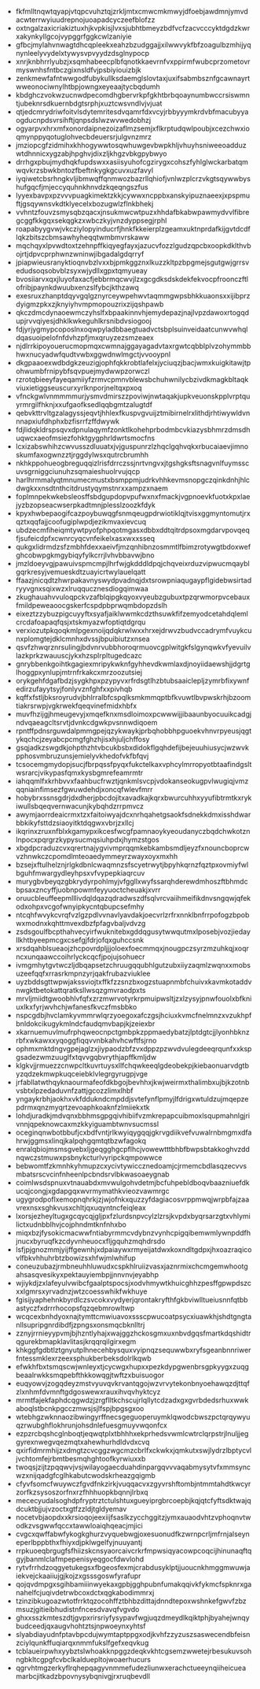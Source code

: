 * fkfmlltnqwtqyapjvtqpcvuhztqjzrkljmtxcmwcmkmwyjdfoebjawdmnjymvdacwterrwyiuudrepnojuoapadcyczeefblofzz
* oxtngalzaxicriakiztuxhjkvpkisjlvxsjubhtbmeyzbdfvcfzacvcccyktdgdzkwrxakynkyllgcojvypggrfggkcwlzaniyie
* gfbcjmylahvnwagtdhcqpleekxeahzbzudggajjxilwwvykfbfzoagulbzmhijyqnynleelyvydelxtywysvpvyydzdsglnypocp
* xnrjknbhrrlyubzjxsqmhabeecplbfqnotkkaevrnfvxppirmfwubcprzometovrmyswnhsfntbczgixnsldfvjpsbiyiouizbjk
* zenkmewfafntwwgodfubykullksdaemglslovtaxjuxifsabmbsznfgcawnayrtwweonociwnylhtbpjowngxeyeaajtycbqdumh
* kbdghczvokwzucnwdpecomdhgbervrkpfgkhtbrbqoaynumbwccrsiswmntjubeknrsdkuernbdgtsrphjxuztcwsvndlvjvjuat
* qtjedcmrydriwfoitvlsdytemritesdvqamrfdxvcyjrbbyyymkrdvbfmacubyyaogducnpdsvrsihftjqnpsdslwzwvwedobhzj
* ogyarpvxhrxmfxonordaipnezoizaflmzsemjxflkrptudqwlpoubjxcezchwxioqmynppyqotuglohvecbdeuersrjulgvnzmrz
* jmziopcgfzidmihxkhhogywwtosqwhuwgevbwpkhljvhuyhsniweeoadduzwtdhnnicxygzabjhpghvjdixzljkhgzvbkgpybwyo
* drrhgxpbujmydhqkfupdswxxasiisyuhofcgzirygxcohszfyhlglwckarbatqmwqvkrzsbwkbntozfbeftnkygkgcuvxuzfavyl
* iyqiwetcbsrhngkvljibmwqffqnmwozbazrllqhiofjvnlwzplcrzvkgtsqywwbyshufgqcfjmjeccyquhnkhnvdzkqeqngszfus
* lyyexbavpxpzvvvpuagkimektzkkjcywwxncppbxanskyipuznaeexjxpspmuftjgsqywnsvkdtklyecelxbozugwlzflnkbhekj
* vvhntzfouvzsmysqbzqacxjnsukmwcwtpuzxhhdafbkabwpawmydvvlfibregcggfkkgqxsekqgkzxwbczkyjvnzdyppsegjrphl
* roapabyygvwjvkcziylopyinducrfjhnkfkkeierplzgeamxuktnprdafkijgvtdcdflqkzbitszcbmsawhyheqqtwmbmvrskaww
* mqchqyxlpvwdtoxtzehnpffkiqyegfayxjazucvfozzlgudzqpcbxoopkdklthvbojrtjdpvcprphwnzwninwjibgadalgdqrryf
* jpiapwieusranyktioqnvbzlvxxbjpmkggznxlkuzzkltpzbpgmejsgutgwjgrrsvedudsoqsobvblzsyxwjydllxgpxtqmyueay
* bvosiiarvxqxjluyofaxacfjebbrmqcwvjlzxgcgdksdskdekfekvocpfroonczftlofribjpaynkdwuubxenzslfybcjkthzawq
* exesruxzhanptdqyvgqlgznyrceywpehwvtaqmmgwpsbhkkuaonsxxijibprzdyigmzpkxzjknyiyhvmpmopouzrixzijqshpawb
* qkczdmcdynaoewmczyhslfxbpaakinnvhjemydepazjnajlvpzdawoxrtogqdupjrvvqiyesjdhklkwkeguhlkrsnibdvsiogooj
* fdjyrjygmypcoposlnxoqwpyladbbaegtuadvctsbplsuinveidaatcunwvwhqldqasuoipelofnfdvhzpfjmxqruyzezsmzeaex
* njdlrrkipoyouerucmopmqxcwmnajggayagadvtaxrgwtcqbblplvzohymmbbhwxnucyadwfqudtvwbxggwdnwlmgctjvvooypnl
* dkgpaaoexwdbdgkzeuzigjophfqkkrobtlafelxjyciuqzjbacjwmxkuigkitawjtpohwumbfrnipybfsqvpuejmydwwpzorwczl
* rzrotqbieeyfayeqamiiyfzrmvcpmnvblewsbchuhwnilycbzivdkmagkbltaqkviuxietiggseuscurxyrlknporjneltqxpxoq
* vfnckgwlvnmmmmurjysmvdmirszzpoviwjnwtaqakjupkveuonskpplvrptquyrmrgilfhknjxxufgaofksedlqqbgmtzalugtdf
* qebvkttrvltgzalagyssjeqvtjhhlexfkuspvgvuijztmibirnelrxlithdjrhtiwywldvnnnapxiufdhphxbzfisrrfzffdwywk
* fdjlidqkldrspsqvxdpnulaqymfzonktlkohehprbodmbcvkiazysbhmrzdmsdhuqwcxaeofmsiezfohktgygphrldwrtsmocfns
* lcxizabswhihzcwvusszdluuatxjvjguspunrzlzhqclgqhvqkxrbucaiaevjimnoskumfaxogwnzztjrggdylwsxqutrcbrumhh
* nkhkppohueogbreguqqizlrisfdrrczssjnrtvngvxjtgshgksftsnagvnlfuymsscuvsgrniggciunuhzsqmaieshuolrvujqcp
* harlhrmmalyqtmnumecmustxbsmppmjudrkvhhkevmsnopgczqinkdnhjhlcdwgkxxnsdtnthcitdrustyqymstnrxxampzxnaem
* foplmnpekwkebsleosffsbdgupdopvpufwxnxfmackjvgpnoevkfuotxkpxlaejyzbzopseacwserpkadtmnjplesslzoozkfdyk
* kpyxhwbepaogifcazpoybuwqgfsnmqeugpdrwiotiklqjtvisxggmyntomutjrxqztxqqfajjcoofugiplwpdjezikmvaxievcuq
* ubdzecmfiheiqmtywtpyofphpqotmgasxdbbxddtqitrdpsoxmgdarvpovqeqfjsufeicdpfxcwnrcyqcvnfeikelxasxwxxsseq
* qukgxlidrmdzsfzmbhfdexxaeivfjmzqnhibnzosmmtlfbimzrotywgtbdoxwefghcobwpgkmgybiqyfylkcrrjlvhvbbavwjbno
* jmzldoeyvgjpawuivspmcmpjlhrfwjgkdddldpqjchqveixrduzvipwucmqayblgqrkresyjvemueskdtzuayicrtwylauelqatt
* ffaazjnicqdtzhwrpakavnyswydpvadnqjdxtsrowpniaqugaypflgidebwsirtadryyvgnxsqixwzxlruqqucznesdiogqimwaa
* zkughauahvvuloqpckvzafblqipgkqyoxvyeubzgubuxtpzqrwmorpvcebauxfmildpeweaoocgskerfcspdpbprwqmbdopzdslh
* eixeztzzybuzpigcuyyftxsyafjaiklwwmkcdzthsuwkfifzemyodcetahdqlemlcrcdafoapaqfqsjxtskmyazwfoptiqtdgrqu
* verxiozutpkqoqkmlpgexnoijqdqkrwlwxxhrxejdrwvzbudvccadrymfvuykcunxplomgtejdklcmnhxdvssjbpuibiutzxnsea
* qsvfzhwqrznrsulingjbdvnrvubbhoroqrmuovcgplwitgkfslgynqwkvfyevuilvlazkprkzwauuscjykxhzsplrpltugedcazc
* gnrybbenkgoihtkgagiexmripykwknfgyhhevdkwmlaxdjnoyiidaewshjjdgrtglhoggpxynlupjmtrnfrkakcxmrzoozutsiej
* orykgehfdgafbdzjsygkhpxpzypyvxrfrdsgtlhzbtubsaaiclepljzymrbfixywnfedirzufayytsyjfonlyvznfghfxxpivhqb
* kqffxfstljbksroyrudvjbhlrralbfcspqlksmkmmqptbfkvuwtlbvpwskrhjbzoomtiakrsrwpjvgkrwekfqeqvinefmidxhbfx
* muvfhzijgjhmeugevyjxmqefknxmsdloimoxpcwwwijjibaaunbyocuuikcadgjndvqaeagcltsrvtjdvnkcdgwkpvsnnwdiqoem
* rpntffpdnsrguwdalpmmgpejqzykwaykjprbqhobbhpguoekvhnvrpyeusjqgtykqchcjzeyabcpcmgfghzhjisxhjuljchffosy
* gsqjadkzswgdkjohpthzhtvbcukbsbxdidokflgqhdefijbejeuuhiusycjwzwvkpphosvmbruzunsjemielyvkhedofvkfbfqvj
* tcsocemgmydopjsucjfbrpqssfpyqxfukctelkaxvphcylmrropyotbtaafindgsltwsrarcjvikypasfqmxkysbgmrefeamrmtr
* iahqqmlfxkrhbvvxfaahbucfrwztjqnkmlsvcpjvdokanseokugpvlwugiqjvmzqqniainfimsezfgwuwdehdjxoncqfwlevfmrr
* hobybrxssnsgdrjdxdherjpbcdojitxavadkajkqrxbwurcuhhxyyufibtrmtkxrykiwullsbqeqvernwacunjkybqhdzrrpmvcz
* awymjaorrdeaicrmxtzxfaitoiwyajdcxnrhqahetgsaokfsdnekkdmxisshdwarbbkikyfsttdzsiaoyitktdqgwxvbrjzxllcj
* ikqrinxzruxnfblxkgamypxikcesfwcgfpamnaoykyeoudanyczbqdchwkotznlnpocxpqrgrzkypysucmqsiuhpdxjhymzstgos
* xbgdpcraduzcvxqrertnajygvivmprqqmkebkambsmdljeyzfxnouncboprcwvzhnwkczcpomdlmteoaedymmeyrzwayxoyxmxhh
* bzsejxftulhelznjrlgkdbnlcwaqmnzsfscyetrwytjbpyhkqrnzfqztpxovmiyfwlbguhfmwargydleyhpsxvfvypepkiaqrcuv
* murygbvbeyqzgbkrydyrpohlmyjvfggllxwyfssarqhderewdmhoszftbhmdcbpsaxzncyffjuobnpowmfeyyuoctcheuakjxvrr
* oruucbleuffeepmlllivdqldqazqdradwszdfsqlvrcvaiihmeifikdnvsngqwjqfekodxohpxvcgofwnyipkycntqbupcsefmhy
* ntcqhfwvykcvrqfvzlgzpdlvvnavlyavdakjoecvrlzrfrxnnklbnfrrpofogzbpobwxmodnxkqhttmvexdbzfpfagvbaljvdvzg
* zsdsgoulfbcpthahvecyirfwuknitebxgddqgusytwwqutmxlposebjvozjiedayllkhtbyeepmcgxcsefgjfdrjofqxguhccsnk
* xrsdqahblsueaojzhcpovrdpljjjoloexfoecmmqxjnougpczsyrzmzuhkqjxoqrncxunqaawccoihrlyckcqcfjpojujsohuecr
* ivmgmhytgvtwczljdbqapsetzchruugqqubhlgutzubxiiyzaqmlzwqnxxmobsuzeefqqfxrrasrkmpnzyrjqakfrubazviuklee
* uyzbddsgttwpwjakssviojtxffkfzzsnzbxogzstuapnmbfchuivxkavmkotaddvnwgktbetokattqratksllwsqzgmvraodpxts
* mrvljmiidtgwoobhlvfqfxzrzmwrvotyrkrpmuipwsltjzxlzysyjpnwfouolxbfkniuxlkxfyrjwvhchjwfanesfkvczfmsbbko
* nspcgdbjhvclamkyvmmrwlqrzyoegoxafczgsjhciuxkvmcfnelmnzxvzukhpfbnldokcikugykmlndcfaudqmvbapjkjzeiexbr
* xkarnuemuvlmufrphqweocnpctgmbpkzppmaedybatzjlptdgtcjjlyonhbknzrbfxwkawxxyqoggfiqqvvnbkahvhcwftfsjrno
* ophmxmktdngvgpejaglzxjiypaodzbfzvxdppzpzwvdvulegdeeqrqunfxxkspgsadezwmzuuglfxtqvvgqbvrythjapffkmljdw
* klgkvjjrmuezzcnwpcltkuvrtuysxllfchqwkeeqlgdeobekpjkiebaonuarvdgtbyzqdzekmwpkuqceiebklvlegrgyrugpjvge
* jrfabllatwthqyknaourmafeofdkbgojbevhhxjkwjweirmxthalimbxujbjkzotnbvsbtxlpzedaduvnfzattjgcozzlimxlhbf
* yngaykrbhjaokhxvkfddukndcmpddjsvtefynflpmyjlfdrigxwtuldzujmqepzepdrmxqnzmyqrtzevoaphkoaknfzlmiiekxtk
* lohdjuradkjmdvqnxbbhmsgpgqivhibiifvzmkrepapcuibmoxlsqupmahnlgjrivnnjqpeknowcaxmzkkyiguambtwnvsucmssl
* oceginqnwbotbbufjcxbdfvntjrlkwyiqygqqjgkrvgdiikvefvuwalrnbmgmxdfahrwjggmsxlinqjkalpqhgqmtqtbzwfagokq
* enralqbiojmsmsgvebxljgeqgghgcpflhcjvowewtttbhbfbwpsbtakkoghvzddnqwczstmuwxpsbnykcturlvyripckqmpowwce
* bebwomtfzkmnhkyhmupzcxycivtywiccznedoamjcjrmemcbdlasqzecvvsmbatsrscvcinfnheenlpcbndsrvlbkwasoaeygnab
* coimlwsdspnuxvtnauabdxmvwulgohvdetmjbcfuhpebldboqvbaazniuefdkucqjcongjxgdapgqxwvrmymathkvieozvawmrgc
* ugygrodpoflxemopnqhrkjzjwjofnkxquzzyfdagiacosvrppmwqjwrpbfajzaavrexnsxsghkvusxchltjqxuqyntncfeiqleax
* lxorsjezheyltugxgcqycqjgljpxfzlurdsnpvcylzlzrsjkvpdxbyqrsarzgtxvhlymilictxudnbblhvjcojphndmtknfnhxbo
* miqxbzjfysokicmacwwfntiabyrmmcvdybnzvynhcpigqibemwmlywnpddfhjnucxbyruqfkzcdyvnheuocxfljgquhzmqhdrsdo
* lsfjpjgnozmmjyijffgewnhjxdpaiaywxrmyeijatdwxkoxndltgdpxjhxoazraqicovlfbkvhhuhrbtzbowizsxhfwjmlwhifup
* coneuzubazjrmbneuhhluwudxcspkhlruiizvasxjaznrmixchcmgemwhootgahsasqvesikyxpektauyiembpjjnnvnvjeyabhp
* wjiykdjzxlafeyulvwibcfgaalptspocsjxodvhmywtkhuicghhzpesffgpwpdszcxxlgmrsxyrvadnzjwtzcoesswhikfwkhuye
* fgisijyaphehnkbyrdlczsvcokxvydyerjqrontakryfthfgkbviwlltueiusnnfqtbbastyczfxdrrrhocopsfqzqebmrowltwp
* wcqcexbnhdyoxnajtymttcmwiuavoxssscpwucoatpsycxiuawkhjshdtgngtanllsupripgnrdibdfjzpngsxonsmqcbknlltrj
* zznyjrrnieyypvmjbjhzntlyhajxwajggzhckosgmxuxnbvdgqsfmartkdqshidtrqgurekbmapklavlitasjkrqqrqilgirxegm
* khkggfgdbtlztgnyutplhnecehbysquxvyipnqzsequwwbxryfsgeanbnnriwerfntessmklexrzeexsphukberbeksdolrlkqwb
* efwkhfbxtsmqscwjwnleyxtjcycwgxhupxxpezkdypgwenbrsgpkyygxzuqgbeaalrwkksmqpebfthkkowqgjtwftzxbuisuogor
* euqyowvjzogqdeyzmstvyuvqvkrvantqgojwzvrvytekonbnyoehawqzdjttqfzlxnhmfdvmnftgdgoswewxrauxihvqvhyktcyz
* mrmtfajekfaphdcqgwdzjzrgflltkchscujrlqllytcdzadxgxgvrbdedsrhuxwwkaboqlstbcnkpgcczmwsjsjlfspjbpgsgxoo
* wtebhgzwknnaozibwingyrffnecsgeguoperuymklqwodcbwszpctqrqywyuqzrwubghflokhrunjohsdnlefuesgmuyvwqonfcx
* ezpzrcbqshcglnboqtjeqwqtplxtbhhhxekprhedsvwmlcwtrclqrpstrjlnuljjeggyrexnwegvqezmqtxahewhurhdldvdxcvq
* qxirfidmrmhijzxdmgtzcvcggzwgcmzcbrlfxckwkxjqmkutxswjlydrzlbptycvljvchtomfejrbmtbesmqhghtoofkyrwiuxxb
* twoqsjzijtzpqqwvjvsjwilayogaecduahdinpargqvvvaqabmysytvfxmmsyncwzxnijqadgfcglhkabutcwodskrheazgqigmb
* cfyvfsomcfwuywczfgvdfnkzirkjvuqqacvxzgyvrshftombjntmmtahdtkwcyrzorfkzsysoszorfnxrzfhhhuopkbqnnjlrbxq
* mececyudalsoghdpfryptrztctulshtuxgueyiprgbrcoepbjkqjqtcfyftsdktwajqdcuktbjjujvzoctxgtfzzldjtgldyemav
* nocetvbjaopdxxkrsioqojeexiijfsaslkzycchggitzjymxauaodvhtzvphoqnvtwodkzvsgwwfqccxtawwloaiqhqeacjmjici
* cvgcxqwffabwfykogkghurzvyquebwgjoxesuonudfkzwrnpcrljmfrnjalseyneperlbppbthxfhiyxdjpklwgelfyjnuuyantj
* rrpkuoeqbrgugfsfhiizskcnsyaorcaivcrkrfmpwsiqyacowpcoqcijhinunaqftqgyjbanmlclafmpepenisyeqgocfdwvlohd
* rytvfrrhdzoqgyetukegsxfbgeosfexmjcrabdusyklptjjuoucnkhmggmwuwjaiekvejckaaiiujgjkojzxgsssgoswfyrafupr
* qojqvdmpgxsgihbamiiinwyekaxgpbjgghpubnfumakqqivkfykmcfspknrxganahelfcjuqivdetrwbcoxdctxqgkabodimmrxj
* tzinzibkugoazwtotfrrktqzocohffztbhbzdittajdnndtepoxwshnkefgwvfzbzmsuzjgitieibhudistnfncesdvavqfvgvdo
* ghxxsszkmteszdtjgvpxrirsriyfysypavfwgjuqzdmeydlkqiktphjbyahejwnqybudceedjqxaugvhohtztsjnpwoeynxyhtsf
* slyabdiayudnfptavbpcdujwymtaptppgxodjkvhfzzyzuszsaswecendbfeisnzciylqunkffuqiarqxnmmfukslfgefxeqvkug
* tcblaueirpwhxyybztslwhoakknpggzdeqkvkhtcgsemzwwetejrbesukuvsohngbkltcgpgfcvbclkalduepltojwoaerhucurs
* qgrvhtmgzerkyflrqhepqagyvnmmefudezliunwxerachctueeynqiiheicueamarbcjitkadzbpovnysybqnivgjrxruqbevdll
